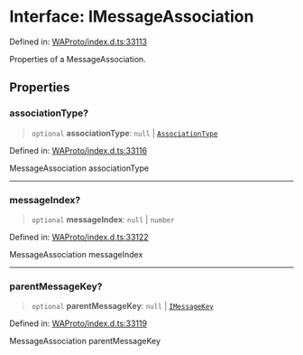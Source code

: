 # Interface: IMessageAssociation

Defined in: [WAProto/index.d.ts:33113](https://github.com/Fokusdotid/Baileys/blob/b457796e9982984bfe7323cdd6fea8bc613c4ed0/WAProto/index.d.ts#L33113)

Properties of a MessageAssociation.

## Properties

### associationType?

> `optional` **associationType**: `null` \| [`AssociationType`](../namespaces/MessageAssociation/enumerations/AssociationType.md)

Defined in: [WAProto/index.d.ts:33116](https://github.com/Fokusdotid/Baileys/blob/b457796e9982984bfe7323cdd6fea8bc613c4ed0/WAProto/index.d.ts#L33116)

MessageAssociation associationType

***

### messageIndex?

> `optional` **messageIndex**: `null` \| `number`

Defined in: [WAProto/index.d.ts:33122](https://github.com/Fokusdotid/Baileys/blob/b457796e9982984bfe7323cdd6fea8bc613c4ed0/WAProto/index.d.ts#L33122)

MessageAssociation messageIndex

***

### parentMessageKey?

> `optional` **parentMessageKey**: `null` \| [`IMessageKey`](IMessageKey.md)

Defined in: [WAProto/index.d.ts:33119](https://github.com/Fokusdotid/Baileys/blob/b457796e9982984bfe7323cdd6fea8bc613c4ed0/WAProto/index.d.ts#L33119)

MessageAssociation parentMessageKey
